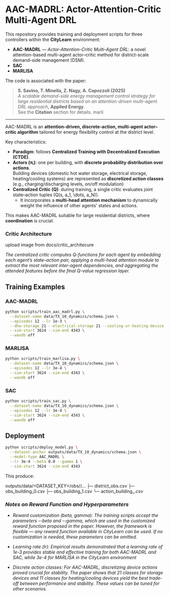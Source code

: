 # AAC-MADRL: Actor-Attention-Critic Multi-Agent DRL

This repository provides training and deployment scripts for three controllers within the **CityLearn** environment:

- **AAC-MADRL** — *Actor-Attention-Critic Multi-Agent DRL*: a novel attention-based multi-agent actor–critic method for district-scale demand-side management (DSM).
- **SAC**
- **MARLISA**

The code is associated with the paper:

> **S. Savino, T. Minella, Z. Nagy, A. Capozzoli (2025)**  
> *A scalable demand-side energy management control strategy for large residential districts based on an attention-driven multi-agent DRL approach*, **Applied Energy**.  
> See the **Citation** section for details.
marli
---


AAC-MADRL is an **attention-driven, discrete-action, multi-agent actor–critic algorithm** tailored for energy flexibility control at the district level. 

Key characteristics:

- **Paradigm**: follows **Centralized Training with Decentralized Execution (CTDE)**.
- **Actors (πᵢ)**: one per building, with  **discrete probability distribution over actions**.  
  Building devices (domestic hot water storage, electrical storage, heating/cooling systems) are represented as **discretized action classes** (e.g., charging/discharging levels, on/off modulation)
- **Centralized Critic (Q)**: during training, a single critic evaluates joint state–action tuples \(Q(s, a_1, \dots, a_N)\).  
  - It incorporates a **multi-head attention mechanism** to dynamically weight the influence of other agents’ states and actions.  

This makes AAC-MADRL suitable for large residential districts, where **coordination** is crucial.

### Critic Architecture
upload image from docs/critic_architecure

*The centralized critic computes Q-functions for each agent by embedding each agent’s state–action pair, applying a multi-head attention module to extract the most relevant inter-agent dependencies, and aggregating the attended features before the final Q-value regression layer.*


## Training Examples

### AAC-MADRL
```bash
python scripts/train_aac_madrl.py \
  --dataset-name data/TX_10_dynamics/schema.json \
  --episodes 12 --lr 1e-3 \
  --dhw-storage 21 --electrical-storage 21 --cooling-or-heating-device 21 \
  --sim-start 3624 --sim-end 4343 \
  --wandb off
```

### MARLISA
```bash
python scripts/train_marlisa.py \
  --dataset-name data/TX_10_dynamics/schema.json \
  --episodes 12 --lr 3e-4 \
  --sim-start 3624 --sim-end 4343 \
  --wandb off
```

### SAC
```bash
python scripts/train_sac.py \
  --dataset-name data/TX_10_dynamics/schema.json \
  --episodes 12 --lr 3e-4 \
  --sim-start 3624 --sim-end 4343 \
  --wandb off
```
## Deployment
```bash
python scripts/deploy_model.py \
  --dataset-anchor outputs/data/TX_10_dynamics/schema.json \
  --model-type AAC_MADRL \
  --lr 3e-4 --beta 0.0 --gamma 1 \
  --sim-start 3624 --sim-end 4343
```

This produce:

outputs/data/<DATASET_KEY>/obs/<algo>/...
  ├─ district_obs.csv
  ├─ obs_building_0.csv
  ├─ obs_building_1.csv
  └─ action_building_<i>.csv


### Notes on Reward Function and Hyperparameters

- Reward customization (beta, gamma):
The training scripts accept the parameters --beta and --gamma, which are used in the customized reward function proposed in the paper. 
However, the framework is flexible — any reward function available in CityLearn can be used. If no customization is needed, these parameters can be omitted.

- Learning rate (lr):
Empirical results demonstrated that a learning rate of 1e-3 provides stable and effective training for both AAC-MADRL and SAC, while 3e-4 for MARLISA in the CityLearn environment

- Discrete action classes:
For AAC-MADRL, discretizing device actions proved crucial for stability.
The paper shows that 21 classes for storage devices and 11 classes for heating/cooling devices yield the best trade-off between performance and stability.
These values can be tuned for other scenarios.

